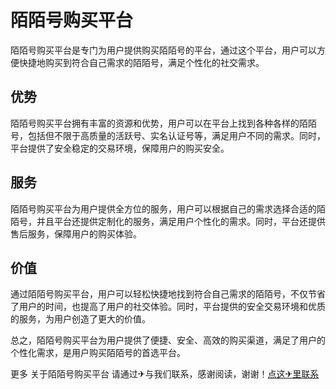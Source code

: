 # 陌陌号购买平台

陌陌号购买平台是专门为用户提供购买陌陌号的平台，通过这个平台，用户可以方便快捷地购买到符合自己需求的陌陌号，满足个性化的社交需求。

## 优势

陌陌号购买平台拥有丰富的资源和优势，用户可以在平台上找到各种各样的陌陌号，包括但不限于高质量的活跃号、实名认证号等，满足用户不同的需求。同时，平台提供了安全稳定的交易环境，保障用户的购买安全。

## 服务

陌陌号购买平台为用户提供全方位的服务，用户可以根据自己的需求选择合适的陌陌号，并且平台还提供定制化的服务，满足用户个性化的需求。同时，平台还提供售后服务，保障用户的购买体验。

## 价值

通过陌陌号购买平台，用户可以轻松快捷地找到符合自己需求的陌陌号，不仅节省了用户的时间，也提高了用户的社交体验。同时，平台提供的安全交易环境和优质的服务，为用户创造了更大的价值。

总之，陌陌号购买平台为用户提供了便捷、安全、高效的购买渠道，满足了用户的个性化需求，是用户购买陌陌号的首选平台。

更多 关于陌陌号购买平台 请通过✈与我们联系，感谢阅读，谢谢！[点这✈里联系](https://d.k02.cc)